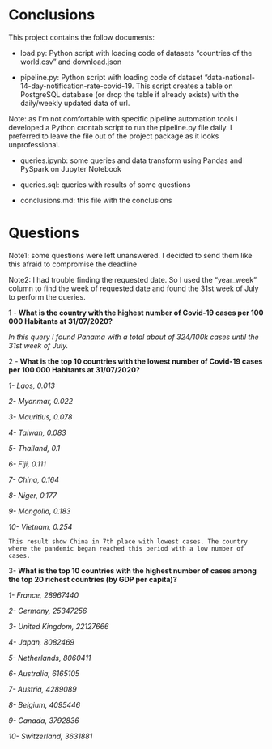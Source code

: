 # Conclusions
<p>This project contains the follow documents:

- load.py: Python script with loading code of datasets “countries of the world.csv” and download.json

- pipeline.py: Python script with loading code of dataset “data-national-14-day-notification-rate-covid-19. This script creates a table on PostgreSQL database (or drop the table if already exists) with the daily/weekly updated data of url.

Note: as I'm not comfortable with specific pipeline automation tools I developed a Python crontab script to run the pipeline.py file daily. I preferred to leave the file out of the project package as it looks unprofessional.

- queries.ipynb: some queries and data transform using Pandas and PySpark on Jupyter Notebook

- queries.sql: queries with results of some questions

- conclusions.md: this file with the conclusions

# Questions
Note1: some questions were left unanswered. I decided to send them like this afraid to compromise the deadline

Note2: I had trouble finding the requested date. So I used the “year_week” column to find the week of requested date and found the 31st week of July to perform the queries.

1  - **What is the country with the highest number of Covid-19 cases per 100 000 Habitants at 31/07/2020?**

*In this query I found Panama with a total about of 324/100k cases until the 31st week of July.*

2 - **What is the top 10 countries with the lowest number of Covid-19 cases per 100 000 Habitants at 31/07/2020?**

*1- Laos, 0.013*

*2- Myanmar, 0.022*

*3- Mauritius, 0.078*

*4- Taiwan, 0.083*

*5- Thailand, 0.1*

*6- Fiji, 0.111*

*7- China, 0.164*

*8- Niger, 0.177*

*9- Mongolia, 0.183*

*10- Vietnam, 0.254*

	This result show China in 7th place with lowest cases. The country where the pandemic began reached this period with a low number of cases.

3- **What is the top 10 countries with the highest number of cases among the top 20 richest
countries (by GDP per capita)?**

*1- France, 28967440*

*2- Germany, 25347256*

*3- United Kingdom, 22127666*

*4- Japan, 8082469*

*5- Netherlands, 8060411*

*6- Australia, 6165105*

*7- Austria, 4289089*

*8- Belgium, 4095446*

*9- Canada, 3792836*

*10- Switzerland, 3631881*